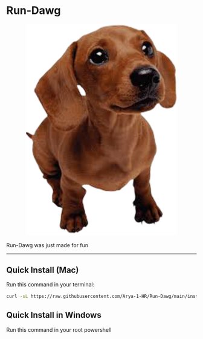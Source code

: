 # Run-Dawg

<p align="center">
  <img src="https://github.com/Arya-1-HR/Run-Dawg/raw/bb9fcfa591bdb5080a166238d5cb751e8fa7c1dc/images/Dash.png" alt="Run Dawg Dashboard" width="400">
</p>

Run-Dawg was just made for fun

---

<div>

## Quick Install (Mac)

Run this command in your terminal:

```bash
curl -sL https://raw.githubusercontent.com/Arya-1-HR/Run-Dawg/main/installations/mac.sh | bash

```

## Quick Install in Windows

Run this command in your root powershell

```Invoke-WebRequest -Uri https://github.com/Arya-1-HR/Run-Dawg/raw/main/installations/windows.bat -OutFile windows.bat; Start-Process windows.bat -Wait
```

</div>
